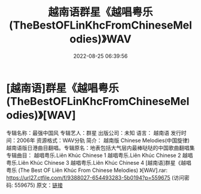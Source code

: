 ﻿---
title: 越南语群星《越唱粤乐(TheBestOFLinKhcFromChineseMelodies)》WAV
date: 2022-08-25 06:39:56
categories: 外语音乐
tags: 外语音乐
---
# [越南语]群星《越唱粤乐(TheBestOFLinKhcFromChineseMelodies)》[WAV]

专辑名称：最强中国风
专辑艺人：群星
出版公司：未知
语言： 越南语
发行时间：2006年
资源格式：WAV分轨
简介：
越南版 Chinese
Melodies(中国旋律)
越南语版日港曲目翻唱。专辑原名：地表包括大气层内最棒哒哒的中国歌曲翻唱集
专辑曲目：
越唱粤乐.Liên Khúc Chinese 1
越唱粤乐.Liên Khúc Chinese 2
越唱粤乐.Liên Khúc Chinese 3
越唱粤乐.Liên Khúc Chinese 4
[越南语]群星《越唱粤乐 (The Best OF Liên Khúc From
Chinese Melodies) 》[WAV].rar: https://url27.ctfile.com/f/9388027-654493283-5b0194?p=559675
(访问密码: 559675)
原文：[链接](https://blog.sina.com.cn/s/blog_1647c7e7601030z1d.html)